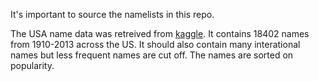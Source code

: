 It's important to source the namelists in this repo.

The USA name data was retreived from [kaggle](https://www.kaggle.com/datagov/usa-names).
It contains 18402 names from 1910-2013 across the US. It should also contain many interational
names but less frequent names are cut off. The names are sorted on popularity.
